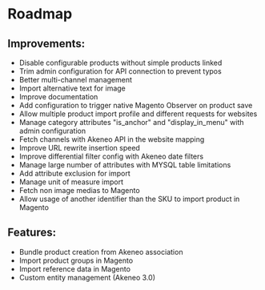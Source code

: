 # Roadmap

Improvements:
----------------
* Disable configurable products without simple products linked
* Trim admin configuration for API connection to prevent typos
* Better multi-channel management
* Import alternative text for image
* Improve documentation
* Add configuration to trigger native Magento Observer on product save
* Allow multiple product import profile and different requests for websites
* Manage category attributes "is_anchor" and "display_in_menu" with admin configuration
* Fetch channels with Akeneo API in the website mapping
* Improve URL rewrite insertion speed
* Improve differential filter config with Akeneo date filters
* Manage large number of attributes with MYSQL table limitations
* Add attribute exclusion for import
* Manage unit of measure import
* Fetch non image medias to Magento
* Allow usage of another identifier than the SKU to import product in Magento

Features:
----------------------------
* Bundle product creation from Akeneo association
* Import product groups in Magento
* Import reference data in Magento
* Custom entity management (Akeneo 3.0)